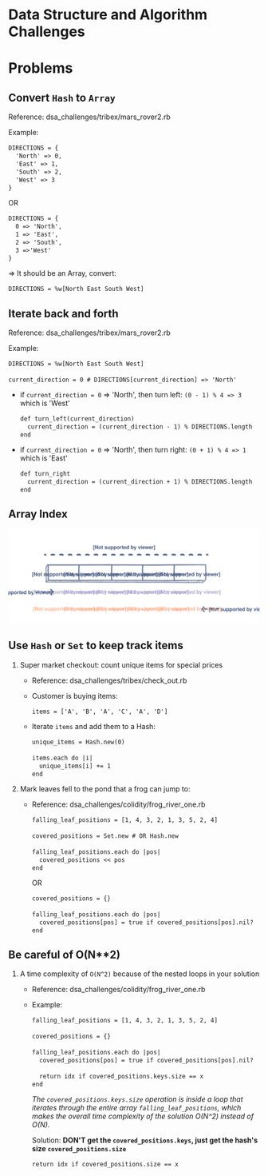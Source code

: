 # Data Structure and Algorithm Challenges

# Problems

## Convert `Hash` to `Array`

Reference: dsa_challenges/tribex/mars_rover2.rb

Example:

    DIRECTIONS = {
      'North' => 0,
      'East' => 1,
      'South' => 2,
      'West' => 3
    }

OR

    DIRECTIONS = {
      0 => 'North',
      1 => 'East',
      2 => 'South',
      3 =>'West'
    }

=> It should be an Array, convert:

    DIRECTIONS = %w[North East South West]

## Iterate back and forth

Reference: dsa_challenges/tribex/mars_rover2.rb

Example:

    DIRECTIONS = %w[North East South West]

    current_direction = 0 # DIRECTIONS[current_direction] => 'North'

- if `current_direction = 0` => 'North', then turn left: `(0 - 1) % 4 => 3` which is 'West'

      def turn_left(current_direction)
        current_direction = (current_direction - 1) % DIRECTIONS.length
      end

- if `current_direction = 0` => 'North', then turn right: `(0 + 1) % 4 => 1` which is 'East'

      def turn_right
        current_direction = (current_direction + 1) % DIRECTIONS.length
      end

## Array Index

![Index](./assets/images/array_indices.svg)

## Use `Hash` or `Set` to keep track items

1.  Super market checkout: count unique items for special prices

    - Reference: dsa_challenges/tribex/check_out.rb
    - Customer is buying items:

          items = ['A', 'B', 'A', 'C', 'A', 'D']

    - Iterate `items` and add them to a Hash:

          unique_items = Hash.new(0)

          items.each do |i|
            unique_items[i] += 1
          end

2.  Mark leaves fell to the pond that a frog can jump to:

    - Reference: dsa_challenges/colidity/frog_river_one.rb

          falling_leaf_positions = [1, 4, 3, 2, 1, 3, 5, 2, 4]

          covered_positions = Set.new # OR Hash.new

          falling_leaf_positions.each do |pos|
            covered_positions << pos
          end

      OR

          covered_positions = {}

          falling_leaf_positions.each do |pos|
            covered_positions[pos] = true if covered_positions[pos].nil?
          end

## Be careful of O(N\*\*2)

1.  A time complexity of `O(N^2)` because of the nested loops in your solution

    - Reference: dsa_challenges/colidity/frog_river_one.rb

    - Example:

          falling_leaf_positions = [1, 4, 3, 2, 1, 3, 5, 2, 4]

          covered_positions = {}

          falling_leaf_positions.each do |pos|
            covered_positions[pos] = true if covered_positions[pos].nil?

            return idx if covered_positions.keys.size == x
          end

      _The `covered_positions.keys.size` operation is inside a loop that iterates through the entire array `falling_leaf_positions`, which makes the overall time complexity of the solution O(N^2) instead of O(N)._

      Solution: **DON'T get the `covered_positions.keys`, just get the hash's size `covered_positions.size`**

          return idx if covered_positions.size == x
